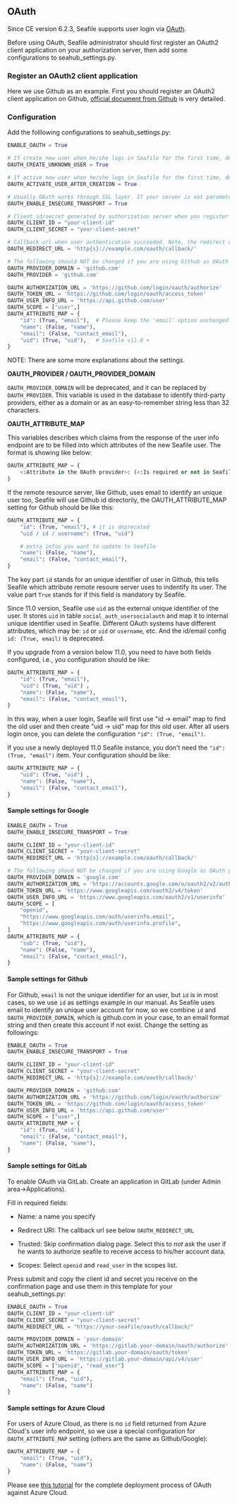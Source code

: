 ## OAuth

Since CE version 6.2.3, Seafile supports user login via [OAuth](https://oauth.net/).

Before using OAuth, Seafile administrator should first register an OAuth2 client application on your authorization server, then add some configurations to seahub_settings.py.

### Register an OAuth2 client application

Here we use Github as an example. First you should register an OAuth2 client application on Github, [official document from Github](https://developer.github.com/apps/building-integrations/setting-up-and-registering-oauth-apps/registering-oauth-apps/) is very detailed.

### Configuration

Add the folllowing configurations to seahub_settings.py:

```python
ENABLE_OAUTH = True

# If create new user when he/she logs in Seafile for the first time, defalut `True`.
OAUTH_CREATE_UNKNOWN_USER = True

# If active new user when he/she logs in Seafile for the first time, defalut `True`.
OAUTH_ACTIVATE_USER_AFTER_CREATION = True

# Usually OAuth works through SSL layer. If your server is not parametrized to allow HTTPS, some method will raise an "oauthlib.oauth2.rfc6749.errors.InsecureTransportError". Set this to `True` to avoid this error.
OAUTH_ENABLE_INSECURE_TRANSPORT = True

# Client id/secret generated by authorization server when you register your client application.
OAUTH_CLIENT_ID = "your-client-id"
OAUTH_CLIENT_SECRET = "your-client-secret"

# Callback url when user authentication succeeded. Note, the redirect url you input when you register your client application MUST be exactly the same as this value.
OAUTH_REDIRECT_URL = 'http{s}://example.com/oauth/callback/'

# The following should NOT be changed if you are using Github as OAuth provider.
OAUTH_PROVIDER_DOMAIN = 'github.com' 
OAUTH_PROVIDER = 'github.com'

OAUTH_AUTHORIZATION_URL = 'https://github.com/login/oauth/authorize'
OAUTH_TOKEN_URL = 'https://github.com/login/oauth/access_token'
OAUTH_USER_INFO_URL = 'https://api.github.com/user'
OAUTH_SCOPE = ["user",]
OAUTH_ATTRIBUTE_MAP = {
    "id": (True, "email"),  # Please keep the 'email' option unchanged to be compatible with the login of users of version 11.0 and earlier.
    "name": (False, "name"),
    "email": (False, "contact_email"),
    "uid": (True, "uid"),   # Seafile v11.0 + 
}
```

NOTE:  There are some more explanations about the settings.

**OAUTH_PROVIDER  /  OAUTH_PROVIDER_DOMAIN**

`OAUTH_PROVIDER_DOMAIN` will be deprecated, and it can be replaced by `OAUTH_PROVIDER`. This variable is used in the database to identify third-party providers, either as a domain or as an easy-to-remember string less than 32 characters. 

**OAUTH_ATTRIBUTE_MAP**

This variables describes which claims from the response of the user info endpoint are to be filled into which attributes of the new Seafile user. The format is showing like below:

```python
OAUTH_ATTRIBUTE_MAP = {
    <:Attribute in the OAuth provider>: (<:Is required or not in Seafile?>, <:Attribute in Seafile >)
}
```

If the remote resource server, like Github, uses email to identify an unique user too, Seafile will use Github id directorily, the OAUTH_ATTRIBUTE_MAP setting for Github should be like this:

```python
OAUTH_ATTRIBUTE_MAP = {
    "id": (True, "email"), # it is deprecated
    "uid / id / username": (True, "uid") 

    # extra infos you want to update to Seafile
    "name": (False, "name"),
    "email": (False, "contact_email"),	
}
```

The key part `id` stands for an unique identifier of user in Github, this tells Seafile which attribute remote resoure server uses to indentify its user. The value part `True` stands for if this field is mandatory by Seafile.

Since 11.0 version, Seafile use `uid` as the external unique identifier of the user. It stores `uid` in table `social_auth_usersocialauth` and map it to internal unique identifier used in Seafile. Different OAuth systems have different attributes, which may be: `id` or `uid` or `username`, etc.  And the id/email config `id: (True, email)`  is deprecated. 

If you upgrade from a version below 11.0, you need to have both fields configured, i.e., you configuration should be like:

```python
OAUTH_ATTRIBUTE_MAP = {
    "id": (True, "email"),
    "uid": (True, "uid") ,
    "name": (False, "name"),
    "email": (False, "contact_email"),	
}
```

In this way, when a user login, Seafile will first use "id -> email" map to find the old user and then create "uid -> uid" map for this old user. After all users login once, you can delete the configuration  `"id": (True, "email")`.

If you use a newly deployed 11.0 Seafile instance, you don't need the `"id": (True, "email")` item. Your configuration should be like:

```python
OAUTH_ATTRIBUTE_MAP = {
    "uid": (True, "uid") ,
    "name": (False, "name"),
    "email": (False, "contact_email"),	
}
```


#### Sample settings for Google

```python
ENABLE_OAUTH = True
OAUTH_ENABLE_INSECURE_TRANSPORT = True

OAUTH_CLIENT_ID = "your-client-id"
OAUTH_CLIENT_SECRET = "your-client-secret"
OAUTH_REDIRECT_URL = 'http{s}://example.com/oauth/callback/'

# The following shoud NOT be changed if you are using Google as OAuth provider.
OAUTH_PROVIDER_DOMAIN = 'google.com'
OAUTH_AUTHORIZATION_URL = 'https://accounts.google.com/o/oauth2/v2/auth'
OAUTH_TOKEN_URL = 'https://www.googleapis.com/oauth2/v4/token'
OAUTH_USER_INFO_URL = 'https://www.googleapis.com/oauth2/v1/userinfo'
OAUTH_SCOPE = [
    "openid",
    "https://www.googleapis.com/auth/userinfo.email",
    "https://www.googleapis.com/auth/userinfo.profile",
]
OAUTH_ATTRIBUTE_MAP = {
    "sub": (True, "uid"),
    "name": (False, "name"),
    "email": (False, "contact_email"),
}
```

#### Sample settings for Github

For Github, `email` is not the unique identifier for an user, but `id` is in most cases, so we use `id` as settings example in our manual. As Seafile uses email to identify an unique user account for now, so we combine `id` and `OAUTH_PROVIDER_DOMAIN`, which is github.com in your case, to an email format string and then create this account if not exist. Change the setting as followings:

```python
ENABLE_OAUTH = True
OAUTH_ENABLE_INSECURE_TRANSPORT = True

OAUTH_CLIENT_ID = "your-client-id"
OAUTH_CLIENT_SECRET = "your-client-secret"
OAUTH_REDIRECT_URL = 'http{s}://example.com/oauth/callback/'

OAUTH_PROVIDER_DOMAIN = 'github.com'
OAUTH_AUTHORIZATION_URL = 'https://github.com/login/oauth/authorize'
OAUTH_TOKEN_URL = 'https://github.com/login/oauth/access_token'
OAUTH_USER_INFO_URL = 'https://api.github.com/user'
OAUTH_SCOPE = ["user",]
OAUTH_ATTRIBUTE_MAP = {
    "id": (True, 'uid'),
    "email": (False, "contact_email"),
    "name": (False, "name"),
}
```

#### Sample settings for GitLab

To enable OAuth via GitLab. Create an application in GitLab (under Admin area->Applications).

Fill in required fields:

- Name: a name you specify

- Redirect URI: The callback url see below `OAUTH_REDIRECT_URL`

- Trusted: Skip confirmation dialog page. Select this to *not* ask the user if he wants to authorize seafile to receive access to his/her account data.

- Scopes: Select `openid` and `read_user` in the scopes list.

Press submit and copy the client id and secret you receive on the confirmation page and use them in this template for your seahub_settings.py:

```python
ENABLE_OAUTH = True
OAUTH_CLIENT_ID = "your-client-id"
OAUTH_CLIENT_SECRET = "your-client-secret"
OAUTH_REDIRECT_URL = "https://your-seafile/oauth/callback/"

OAUTH_PROVIDER_DOMAIN = 'your-domain'
OAUTH_AUTHORIZATION_URL = 'https://gitlab.your-domain/oauth/authorize'
OAUTH_TOKEN_URL = 'https://gitlab.your-domain/oauth/token'
OAUTH_USER_INFO_URL = 'https://gitlab.your-domain/api/v4/user'
OAUTH_SCOPE = ["openid", "read_user"]
OAUTH_ATTRIBUTE_MAP = {
    "email": (True, "uid"),
    "name": (False, "name")
}
```

#### Sample settings for Azure Cloud

For users of Azure Cloud, as there is no `id` field returned from Azure Cloud's user info endpoint, so we use a special configuration for `OAUTH_ATTRIBUTE_MAP` setting (others are the same as Github/Google):

```python
OAUTH_ATTRIBUTE_MAP = {
    "email": (True, "uid"),
    "name": (False, "name")
}
```

Please see [this tutorial](https://forum.seafile.com/t/oauth-authentification-against-microsoft-office365-azure-cloud/7999) for the complete deployment process of OAuth against Azure Cloud.
